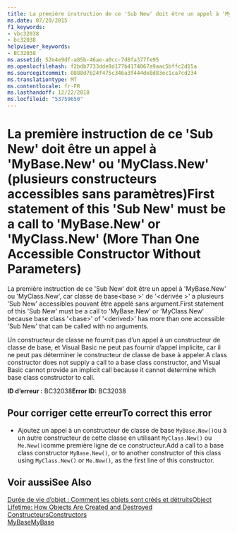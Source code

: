 ```yaml
---
title: La première instruction de ce 'Sub New' doit être un appel à 'MyBase.New' ou 'MyClass.New' (plusieurs constructeurs accessibles sans paramètres)
ms.date: 07/20/2015
f1_keywords:
- vbc32038
- bc32038
helpviewer_keywords:
- BC32038
ms.assetid: 52e4e9df-a85b-46ae-a0cc-7d8fa377fe95
ms.openlocfilehash: f2bdb7733dde8d177b4174067a9aac5bffc2d15a
ms.sourcegitcommit: 0888d7b24f475c346a3f444de8d83ec1ca7cd234
ms.translationtype: MT
ms.contentlocale: fr-FR
ms.lasthandoff: 12/22/2018
ms.locfileid: "53759650"
---
```

# <a name="first-statement-of-this-sub-new-must-be-a-call-to-mybasenew-or-myclassnew-more-than-one-accessible-constructor-without-parameters"></a><span data-ttu-id="5ae8d-102">La première instruction de ce 'Sub New' doit être un appel à 'MyBase.New' ou 'MyClass.New' (plusieurs constructeurs accessibles sans paramètres)</span><span class="sxs-lookup"><span data-stu-id="5ae8d-102">First statement of this 'Sub New' must be a call to 'MyBase.New' or 'MyClass.New' (More Than One Accessible Constructor Without Parameters)</span></span>
<span data-ttu-id="5ae8d-103">La première instruction de ce 'Sub New' doit être un appel à 'MyBase.New' ou 'MyClass.New', car classe de base\<base >' de '\<dérivée >' a plusieurs 'Sub New' accessibles pouvant être appelé sans argument.</span><span class="sxs-lookup"><span data-stu-id="5ae8d-103">First statement of this 'Sub New' must be a call to 'MyBase.New' or 'MyClass.New' because base class '\<base>' of '\<derived>' has more than one accessible 'Sub New' that can be called with no arguments.</span></span>  
  
 <span data-ttu-id="5ae8d-104">Un constructeur de classe ne fournit pas d’un appel à un constructeur de classe de base, et Visual Basic ne peut pas fournir d’appel implicite, car il ne peut pas déterminer le constructeur de classe de base à appeler.</span><span class="sxs-lookup"><span data-stu-id="5ae8d-104">A class constructor does not supply a call to a base class constructor, and Visual Basic cannot provide an implicit call because it cannot determine which base class constructor to call.</span></span>  
  
 <span data-ttu-id="5ae8d-105">**ID d’erreur :** BC32038</span><span class="sxs-lookup"><span data-stu-id="5ae8d-105">**Error ID:** BC32038</span></span>  
  
## <a name="to-correct-this-error"></a><span data-ttu-id="5ae8d-106">Pour corriger cette erreur</span><span class="sxs-lookup"><span data-stu-id="5ae8d-106">To correct this error</span></span>  
  
-   <span data-ttu-id="5ae8d-107">Ajoutez un appel à un constructeur de classe de base `MyBase.New()`ou à un autre constructeur de cette classe en utilisant `MyClass.New()` ou `Me.New()`comme première ligne de ce constructeur.</span><span class="sxs-lookup"><span data-stu-id="5ae8d-107">Add a call to a base class constructor `MyBase.New()`, or to another constructor of this class using `MyClass.New()` or `Me.New()`, as the first line of this constructor.</span></span>  
  
## <a name="see-also"></a><span data-ttu-id="5ae8d-108">Voir aussi</span><span class="sxs-lookup"><span data-stu-id="5ae8d-108">See Also</span></span>  
 [<span data-ttu-id="5ae8d-109">Durée de vie d’objet : Comment les objets sont créés et détruits</span><span class="sxs-lookup"><span data-stu-id="5ae8d-109">Object Lifetime: How Objects Are Created and Destroyed</span></span>](../../visual-basic/programming-guide/language-features/objects-and-classes/object-lifetime-how-objects-are-created-and-destroyed.md)  
 [<span data-ttu-id="5ae8d-110">Constructeurs</span><span class="sxs-lookup"><span data-stu-id="5ae8d-110">Constructors</span></span>](~/docs/visual-basic/programming-guide/concepts/object-oriented-programming.md#constructors)  
 [<span data-ttu-id="5ae8d-111">MyBase</span><span class="sxs-lookup"><span data-stu-id="5ae8d-111">MyBase</span></span>](~/docs/visual-basic/programming-guide/program-structure/me-my-mybase-and-myclass.md#mybase)
